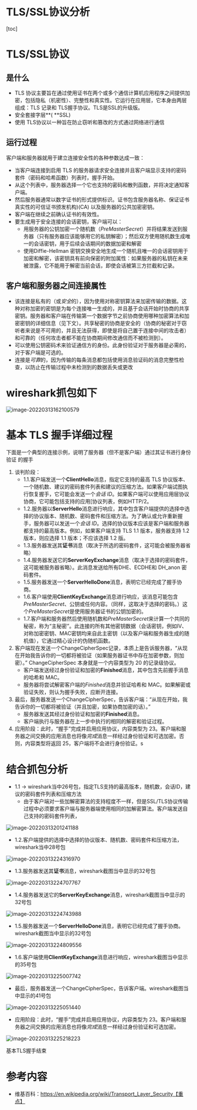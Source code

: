 # TLS/SSL协议分析

[toc]

# TLS/SSL协议

## 是什么

- TLS 协议主要旨在通过使用证书在两个或多个通信计算机应用程序之间提供加密，包括隐私（机密性）、完整性和真实性。它运行在应用层，它本身由两层组成：TLS 记录和 TLS握手协议。TLS是SSL的升级版。
- 安全套接字层**( **SSL)
- 使用 TLS协议以一种旨在防止窃听和篡改的方式通过网络进行通信

## 运行过程

客户端和服务器就用于建立连接安全性的各种参数达成一致：

- 当客户端连接到启用 TLS 的服务器请求安全连接并且客户端显示支持的密码套件（密码和哈希函数）列表时，握手开始。
- 从这个列表中，服务器选择一个它也支持的密码和散列函数，并将决定通知客户端。
- 然后服务器通常以数字证书的形式提供标识。证书包含服务器名称、保证证书真实性的可信证书颁发机构)(CA) 以及服务器的公共加密密钥。
- 客户端在继续之前确认证书的有效性。
- 要生成用于安全连接的会话密钥，客户端可以：
  - 用服务器的公钥加密一个随机数（*PreMasterSecret*）并将结果发送到服务器（只有服务器应该能够用它的私钥解密）；然后双方使用随机数生成唯一的会话密钥，用于后续会话期间的数据加密和解密
  - 使用Diffie-Hellman 密钥交换安全地生成一个随机且唯一的会话密钥用于加密和解密，该密钥具有前向保密的附加属性：如果服务器的私钥在未来被泄露，它不能用于解密当前会话，即使会话被第三方拦截和记录。

## 客户端和服务器之间连接属性

- 该连接是私有的（或*安全*的），因为使用对称密钥算法来加密传输的数据。这种对称加密的密钥是为每个连接唯一生成的，并且基于会话开始时协商的共享密钥。服务器和客户端在传输第一个数据字节之前协商使用哪种加密算法和加密密钥的详细信息（见下文）。共享秘密的协商是安全的（协商的秘密对于窃听者来说是不可用的，并且无法获得，即使是将自己置于连接中间的攻击者）和可靠的（任何攻击者都不能在协商期间修改通信而不被检测到）。
- 可以使用公钥密码术来验证通信方的身份。此身份验证对于服务器是必需的，对于客户端是可选的。
- 连接是*可靠*的，因为传输的每条消息都包括使用消息验证码的消息完整性检查，以防止在传输过程中未检测到的数据丢失或更改

# wireshark抓包如下

![image-20220313162100579](images/image-20220313162100579.png)

# 基本 TLS 握手详细过程

下面是一个典型的连接示例，说明了服务器（但不是客户端）通过其证书进行身份验证 的握手

1. 谈判阶段：
   - 1.1.客户端发送一个**ClientHello**消息，指定它支持的最高 TLS 协议版本、一个随机数、建议的密码套件列表和建议的压缩方法。如果客户端试图执行恢复握手，它可能会发送一个*会话 ID*。如果客户端可以使用应用层协议协商，它可能包括支持的应用[协议列表，例如HTTP/2。
   - 1.2.服务器以**ServerHello**消息进行响应，其中包含客户端提供的选择中选择的协议版本、随机数、密码套件和压缩方法。为了确认或允许重新握手，服务器可以发送一个*会话 ID*。选择的协议版本应该是客户端和服务器都支持的最高版本。例如，如果客户端支持 TLS 1.1 版本，服务器支持 1.2 版本，则应选择 1.1 版本；不应该选择 1.2 版。
   - 1.3.服务器发送其**证书**消息（取决于所选的密码套件，这可能会被服务器省略）
   - 1.4.服务器发送它的**ServerKeyExchange**消息（取决于选择的密码套件，这可能被服务器省略）。此消息发送给所有DHE、ECDHE和 DH_anon 密码套件。
   - 1.5.服务器发送一个**ServerHelloDone**消息，表明它已经完成了握手协商。
   - 1.6.客户端使用**ClientKeyExchange**消息进行响应，该消息可能包含*PreMasterSecret*、公钥或任何内容。（同样，这取决于选择的密码。）这个*PreMasterSecret*是使用服务器证书的公钥加密的。
   - 1.7.客户端和服务器然后使用随机数和*PreMasterSecret*来计算一个共同的秘密，称为“主秘密”。此连接的所有其他密钥数据（会话密钥，例如IV、对称加密密钥、MAC密钥均来自此主密钥（以及客户端和服务器生成的随机值），它通过精心设计的伪随机函数。
2. 客户端现在发送一个ChangeCipherSpec记录，本质上是告诉服务器，“从现在开始我告诉你的一切都将被验证（如果服务器证书中存在加密参数，则加密）。” ChangeCipherSpec 本身就是一个内容类型为 20 的记录级协议。
   - 客户端发送经过身份验证和加密的**Finished**消息，其中包含先前握手消息的哈希和 MAC。
   - 服务器将尝试解密客户端的*Finished*消息并验证哈希和 MAC。如果解密或验证失败，则认为握手失败，应断开连接。
3. 最后，服务器发送一个ChangeCipherSpec，告诉客户端：“从现在开始，我告诉你的一切都将被验证（并且加密，如果协商加密的话）。”
   - 服务器发送其经过身份验证和加密的**Finished**消息。
   - 客户端执行与服务器在上一步中执行的相同的解密和验证过程。
4. 应用阶段：此时，“握手”完成并启用应用协议，内容类型为 23。客户端和服务器之间交换的应用消息也将像*完成*消息一样经过身份验证和可选加密。否则，内容类型将返回 25，客户端将不会进行身份验证。s

# 结合抓包分析

- 1.1    ->  wireshark当中26号包，指定TLS支持的最高版本，随机数，会话ID，建议的密码套件列表和压缩方法
  - 由于客户端对一些加解密算法的支持程度不一样，但是SSL/TLS协议传输过程中必须要求客户端与服务器端使用相同的加解密算法。客户端发送自己支持的密码套件列表，

![image-20220313201241188](images/image-20220313201241188.png)

- 1.2.客户端提供的选择中选择的协议版本、随机数、密码套件和压缩方法，wireshark当中28号包

![image-20220313224316970](images/image-20220313224316970.png)

- 1.3.服务器发送其**证书**消息，wireshark截图当中显示的32号包

![image-20220313224707767](images/image-20220313224707767.png)

- 1.4.服务器发送它的**ServerKeyExchange**消息，wireshark截图当中显示的32号包

![image-20220313224743988](images/image-20220313224743988.png)

- 1.5.服务器发送一个**ServerHelloDone**消息，表明它已经完成了握手协商。wireshark截图当中显示的32号包

![image-20220313224809556](images/image-20220313224809556.png)

- 1.6.客户端使用**ClientKeyExchange**消息进行响应，wireshark截图当中显示的35号包

![image-20220313225007742](images/image-20220313225007742.png)

- 最后，服务器发送一个ChangeCipherSpec，告诉客户端。wireshark截图当中显示的41号包

![image-20220313225051440](images/image-20220313225051440.png)

- 应用阶段：此时，“握手”完成并启用应用协议，内容类型为 23。客户端和服务器之间交换的应用消息也将像*完成*消息一样经过身份验证和可选加密。

![image-20220313225218223](images/image-20220313225218223.png)

 基本TLS握手结束

# 参考内容

- 维基百科：https://en.wikipedia.org/wiki/Transport_Layer_Security【重点】
